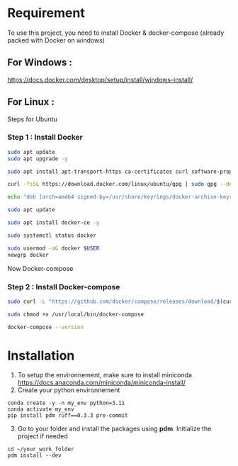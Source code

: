 # Requirement

To use this project, you need to install Docker & docker-compose (already packed with Docker on windows)

## For Windows :
https://docs.docker.com/desktop/setup/install/windows-install/

## For Linux :

Steps for Ubuntu

### Step 1 : Install Docker

```bash
sudo apt update
sudo apt upgrade -y

sudo apt install apt-transport-https ca-certificates curl software-properties-common

curl -fsSL https://download.docker.com/linux/ubuntu/gpg | sudo gpg --dearmor -o /usr/share/keyrings/docker-archive-keyring.gpg

echo "deb [arch=amd64 signed-by=/usr/share/keyrings/docker-archive-keyring.gpg] https://download.docker.com/linux/ubuntu $(lsb_release -cs) stable" | sudo tee /etc/apt/sources.list.d/docker.list > /dev/null

sudo apt update

sudo apt install docker-ce -y

sudo systemctl status docker

sudo usermod -aG docker $USER
newgrp docker
```

Now Docker-compose

### Step 2 : Install Docker-compose

```bash
sudo curl -L "https://github.com/docker/compose/releases/download/$(curl -s https://api.github.com/repos/docker/compose/releases/latest | grep tag_name | cut -d '"' -f 4)/docker-compose-$(uname -s)-$(uname -m)" -o /usr/local/bin/docker-compose

sudo chmod +x /usr/local/bin/docker-compose

docker-compose --version
```




# Installation

1. To setup the environnement, make sure to install miniconda https://docs.anaconda.com/miniconda/miniconda-install/
2. Create your python environnement
```
conda create -y -n my_env python=3.11
conda activate my_env
pip install pdm ruff==0.3.3 pre-commit
```
3. Go to your folder and install the packages using **pdm**. Initialize the project if needed
```
cd ~/your_work_folder
pdm install --dev
```

